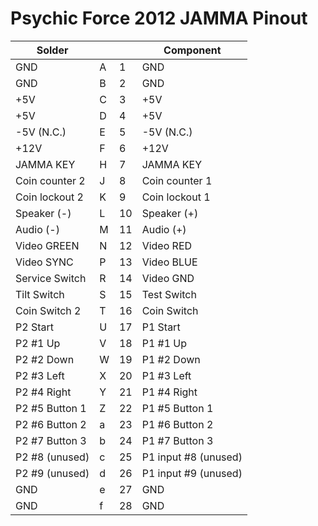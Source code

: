 # Psychic Force 2012 JAMMA Pinout

| Solder  | | | Component |
| ------ | - | - | ------ |
| GND | A | 1 | GND |
| GND | B | 2 | GND |
| +5V | C | 3 | +5V |
| +5V | D | 4 | +5V |
| -5V (N.C.) | E | 5 | -5V (N.C.)
| +12V | F | 6 | +12V |
| JAMMA KEY | H | 7 | JAMMA KEY |
| Coin counter 2 | J | 8 | Coin counter 1 |
| Coin lockout 2 | K | 9 | Coin lockout 1 |
| Speaker (-) | L | 10 | Speaker (+) |
| Audio (-) | M | 11 | Audio (+) |
| Video GREEN | N | 12 | Video RED |
| Video SYNC | P | 13 | Video BLUE |
| Service Switch | R | 14 | Video GND |
| Tilt Switch | S | 15 | Test Switch |
| Coin Switch 2 | T | 16 | Coin Switch |
| P2 Start | U | 17 | P1 Start |
| P2 #1 Up | V | 18 | P1 #1 Up |
| P2 #2 Down | W | 19 | P1 #2 Down |
| P2 #3 Left | X | 20 | P1 #3 Left |
| P2 #4 Right | Y | 21 | P1 #4 Right |
| P2 #5 Button 1 | Z | 22 | P1 #5 Button 1 |
| P2 #6 Button 2 | a | 23 | P1 #6 Button 2 |
| P2 #7 Button 3 | b | 24 | P1 #7 Button 3 |
| P2 #8 (unused) | c | 25 | P1 input #8 (unused) |
| P2 #9 (unused) | d | 26 | P1 input #9 (unused) |
| GND | e | 27 | GND |
| GND | f | 28 | GND |
